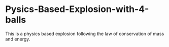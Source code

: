 # Pysics-Based-Explosion-with-4-balls
This is a physics based explosion following the law of conservation of mass and energy.
